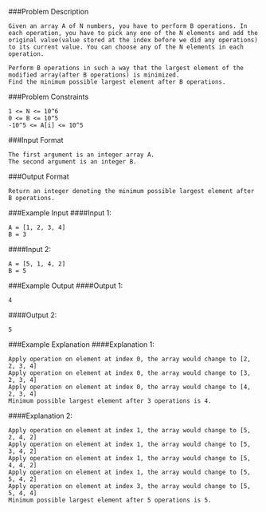 ###Problem Description
```
Given an array A of N numbers, you have to perform B operations. In each operation, you have to pick any one of the N elements and add the original value(value stored at the index before we did any operations) to its current value. You can choose any of the N elements in each operation.

Perform B operations in such a way that the largest element of the modified array(after B operations) is minimized.
Find the minimum possible largest element after B operations.
```


###Problem Constraints
```
1 <= N <= 10^6
0 <= B <= 10^5
-10^5 <= A[i] <= 10^5
```


###Input Format
```
The first argument is an integer array A.
The second argument is an integer B.
```


###Output Format
```
Return an integer denoting the minimum possible largest element after B operations.
```


###Example Input
####Input 1:

```
A = [1, 2, 3, 4]
B = 3
```
####Input 2:

```
A = [5, 1, 4, 2]
B = 5
```

###Example Output
####Output 1:

```
4
```
####Output 2:

```
5
```


###Example Explanation
####Explanation 1:

```
Apply operation on element at index 0, the array would change to [2, 2, 3, 4]
Apply operation on element at index 0, the array would change to [3, 2, 3, 4]
Apply operation on element at index 0, the array would change to [4, 2, 3, 4]
Minimum possible largest element after 3 operations is 4.
```
####Explanation 2:

```
Apply operation on element at index 1, the array would change to [5, 2, 4, 2]
Apply operation on element at index 1, the array would change to [5, 3, 4, 2]
Apply operation on element at index 1, the array would change to [5, 4, 4, 2]
Apply operation on element at index 1, the array would change to [5, 5, 4, 2]
Apply operation on element at index 3, the array would change to [5, 5, 4, 4]
Minimum possible largest element after 5 operations is 5.
```